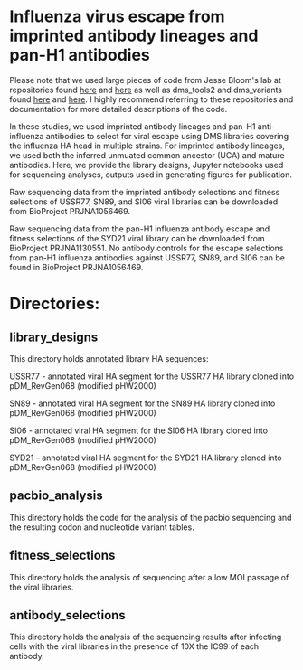 # Influenza virus escape from imprinted antibody lineages and pan-H1 antibodies

Please note that we used large pieces of code from Jesse Bloom's lab at repositories found [here](https://github.com/jbloomlab/SARS-CoV-2-RBD_DMS_variants) and [here](https://github.com/dms-vep/dms-vep-pipeline) as well as dms_tools2 and dms_variants found [here](https://jbloomlab.github.io/dms_tools2/) and [here](https://jbloomlab.github.io/dms_variants). I highly recommend referring to these repositories and documentation for more detailed descriptions of the code.

In these studies, we used imprinted antibody lineages and pan-H1 anti-influenza antibodies to select for viral escape using DMS libraries covering the influenza HA head in multiple strains. For imprinted antibody lineages, we used both the inferred unmuated common ancestor (UCA) and mature antibodies. Here, we provide the library designs, Jupyter notebooks used for sequencing analyses, outputs used in generating figures for publication.

Raw sequencing data from the imprinted antibody selections and fitness selections of USSR77, SN89, and SI06 viral libraries can be downloaded from BioProject PRJNA1056469.

Raw sequencing data from the pan-H1 influenza antibody escape and fitness selections of the SYD21 viral library can be downloaded from BioProject PRJNA1130551. No antibody controls for the escape selections from pan-H1 influenza antibodies against USSR77, SN89, and SI06 can be found in BioProject PRJNA1056469.

# Directories:

## library_designs
This directory holds annotated library HA sequences:

USSR77 - annotated viral HA segment for the USSR77 HA library cloned into pDM_RevGen068 (modified pHW2000)

SN89 - annotated viral HA segment for the SN89 HA library cloned into pDM_RevGen068 (modified pHW2000)

SI06 - annotated viral HA segment for the SI06 HA library cloned into pDM_RevGen068 (modified pHW2000)

SYD21 - annotated viral HA segment for the SYD21 HA library cloned into pDM_RevGen068 (modified pHW2000)

## pacbio_analysis
This directory holds the code for the analysis of the pacbio sequencing and the resulting codon and nucleotide variant tables.

## fitness_selections
This directory holds the analysis of sequencing after a low MOI passage of the viral libraries.

## antibody_selections
This directory holds the analysis of the sequencing results after infecting cells with the viral libraries in the presence of 10X the IC99 of each antibody.


